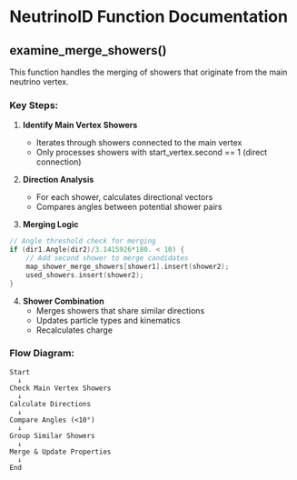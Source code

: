 # NeutrinoID Function Documentation

## examine_merge_showers()

This function handles the merging of showers that originate from the main neutrino vertex. 

### Key Steps:

1. **Identify Main Vertex Showers**
   - Iterates through showers connected to the main vertex
   - Only processes showers with start_vertex.second == 1 (direct connection)

2. **Direction Analysis**
   - For each shower, calculates directional vectors
   - Compares angles between potential shower pairs

3. **Merging Logic**
```cpp
// Angle threshold check for merging
if (dir1.Angle(dir2)/3.1415926*180. < 10) {
    // Add second shower to merge candidates
    map_shower_merge_showers[shower1].insert(shower2);
    used_showers.insert(shower2);
}
```

4. **Shower Combination**
   - Merges showers that share similar directions
   - Updates particle types and kinematics
   - Recalculates charge

### Flow Diagram:
```
Start
  ↓
Check Main Vertex Showers
  ↓
Calculate Directions
  ↓
Compare Angles (<10°)
  ↓
Group Similar Showers
  ↓
Merge & Update Properties
  ↓
End
```

